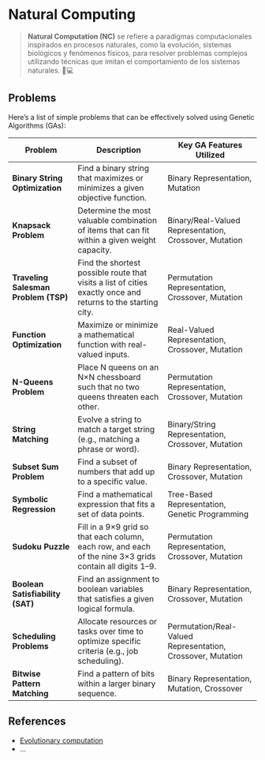 # Natural Computing

> **Natural Computation (NC)** se refiere a paradigmas computacionales inspirados en procesos naturales, como la evolución, sistemas biológicos y fenómenos físicos, para resolver problemas complejos utilizando técnicas que imitan el comportamiento de los sistemas naturales. 🌱💻

## Problems

Here’s a list of simple problems that can be effectively solved using Genetic Algorithms (GAs):

| **Problem** | **Description** | **Key GA Features Utilized** |
| --- | --- | --- |
| **Binary String Optimization** | Find a binary string that maximizes or minimizes a given objective function. | Binary Representation, Mutation |
| **Knapsack Problem** | Determine the most valuable combination of items that can fit within a given weight capacity. | Binary/Real-Valued Representation, Crossover, Mutation |
| **Traveling Salesman Problem (TSP)** | Find the shortest possible route that visits a list of cities exactly once and returns to the starting city. | Permutation Representation, Crossover, Mutation |
| **Function Optimization** | Maximize or minimize a mathematical function with real-valued inputs. | Real-Valued Representation, Crossover, Mutation |
| **N-Queens Problem** | Place N queens on an N×N chessboard such that no two queens threaten each other. | Permutation Representation, Crossover, Mutation |
| **String Matching** | Evolve a string to match a target string (e.g., matching a phrase or word). | Binary/String Representation, Crossover, Mutation |
| **Subset Sum Problem** | Find a subset of numbers that add up to a specific value. | Binary Representation, Crossover, Mutation |
| **Symbolic Regression** | Find a mathematical expression that fits a set of data points. | Tree-Based Representation, Genetic Programming |
| **Sudoku Puzzle** | Fill in a 9×9 grid so that each column, each row, and each of the nine 3×3 grids contain all digits 1–9. | Permutation Representation, Crossover, Mutation |
| **Boolean Satisfiability (SAT)** | Find an assignment to boolean variables that satisfies a given logical formula. | Binary Representation, Crossover, Mutation |
| **Scheduling Problems** | Allocate resources or tasks over time to optimize specific criteria (e.g., job scheduling). | Permutation/Real-Valued Representation, Crossover, Mutation |
| **Bitwise Pattern Matching** | Find a pattern of bits within a larger binary sequence. | Binary Representation, Mutation, Crossover |

## References

- [Evolutionary computation](https://en.wikipedia.org/wiki/Evolutionary_computation)
- ...
